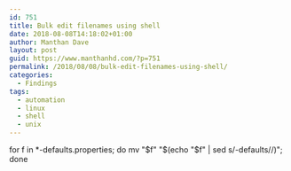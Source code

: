 ```yaml
---
id: 751
title: Bulk edit filenames using shell
date: 2018-08-08T14:18:02+01:00
author: Manthan Dave
layout: post
guid: https://www.manthanhd.com/?p=751
permalink: /2018/08/08/bulk-edit-filenames-using-shell/
categories:
  - Findings
tags:
  - automation
  - linux
  - shell
  - unix
---
```

for f in *-defaults.properties; do mv "$f" "$(echo "$f" | sed s/-defaults//)"; done